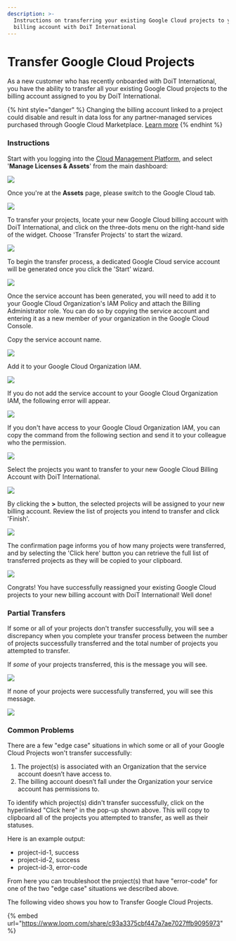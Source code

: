 ```yaml
---
description: >-
  Instructions on transferring your existing Google Cloud projects to your new
  billing account with DoiT International
---
```


# Transfer Google Cloud Projects

As a new customer who has recently onboarded with DoiT International, you have the ability to transfer all your existing Google Cloud projects to the billing account assigned to you by DoiT International.

{% hint style="danger" %}
Changing the billing account linked to a project could disable and result in data loss for any partner-managed services purchased through Google Cloud Marketplace. [Learn more](https://cloud.google.com/marketplace/docs/understanding-billing#changing_a_projects_billing_account)
{% endhint %}

### Instructions

Start with you logging into the [Cloud Management Platform](https://app.doit-intl.com), and select '**Manage Licenses & Assets**' from the main dashboard:

![](../.gitbook/assets/transfer-projects.png)

Once you're at the **Assets** page, please switch to the Google Cloud tab.

![](../.gitbook/assets/google-cloud-tab.png)

To transfer your projects, locate your new Google Cloud billing account with DoiT International, and click on the three-dots menu on the right-hand side of the widget. Choose 'Transfer Projects' to start the wizard.

![](../.gitbook/assets/transfer-projects1%20%281%29.png)

To begin the transfer process, a dedicated Google Cloud service account will be generated once you click the 'Start' wizard.

![](../.gitbook/assets/transfer-gcp.png)

Once the service account has been generated, you will need to add it to your Google Cloud Organization's IAM Policy and attach the Billing Administrator role. You can do so by copying the service account and entering it as a new member of your organization in the Google Cloud Console.

Copy the service account name.

![](../.gitbook/assets/transfer-projects3.png)

Add it to your Google Cloud Organization IAM.

![](../.gitbook/assets/transfer-projects4.png)

If you do not add the service account to your Google Cloud Organization IAM, the following error will appear. 

![](../.gitbook/assets/transfer-projects-error.png)

If you don't have access to your Google Cloud Organization IAM, you can copy the command from the following section and send it to your colleague who the permission.

![](../.gitbook/assets/transfer-projects5.png)

Select the projects you want to transfer to your new Google Cloud Billing Account with DoiT International.

![](../.gitbook/assets/transfer-projects6.png)

By clicking the **&gt;** button, the selected projects will be assigned to your new billing account. Review the list of projects you intend to transfer and click 'Finish'. 

![](../.gitbook/assets/transfer-projects7.png)

The confirmation page informs you of how many projects were transferred, and by selecting the 'Click here' button you can retrieve the full list of transferred projects as they will be copied to your clipboard.  

![](../.gitbook/assets/transfer-projects8.png)

Congrats! You have successfully reassigned your existing Google Cloud projects to your new billing account with DoiT International! Well done! 

### Partial Transfers

If some or all of your projects don't transfer successfully, you will see a discrepancy when you complete your transfer process between the number of projects successfully transferred and the total number of projects you attempted to transfer.

If _some_ of your projects transferred, this is the message you will see.

![](../.gitbook/assets/screen-shot-2020-09-10-at-16.14.00-1-%20%281%29.png)

If none of your projects were successfully transferred, you will see this message.

![](../.gitbook/assets/screen-shot-2020-09-10-at-16.10.34-1-.png)

### **Common Problems**

There are a few "edge case" situations in which some or all of your Google Cloud Projects won't transfer successfully:

1. The project\(s\) is associated with an Organization that the service account doesn’t have access to.
2. The billing account doesn’t fall under the Organization your service account has permissions to.

To identify which project\(s\) didn't transfer successfully, click on the hyperlinked "Click here" in the pop-up shown above. This will copy to clipboard all of the projects you attempted to transfer, as well as their statuses. 

Here is an example output:

* project-id-1, success
* project-id-2, success
* project-id-3, error-code

From here you can troubleshoot the project\(s\) that have "error-code" for one of the two "edge case" situations we described above.

The following video shows you how to Transfer Google Cloud Projects.

{% embed url="https://www.loom.com/share/c93a3375cbf447a7ae7027ffb9095973" %}



